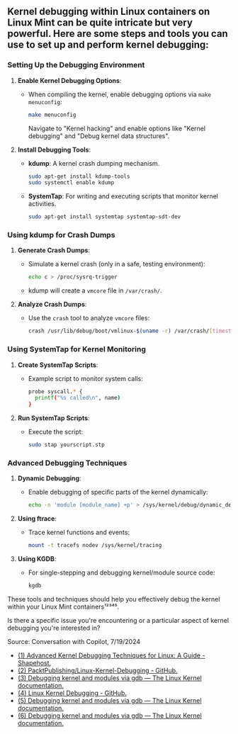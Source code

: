 ## Kernel debugging within Linux containers on Linux Mint can be quite intricate but very powerful. Here are some steps and tools you can use to set up and perform kernel debugging:

### Setting Up the Debugging Environment

1. **Enable Kernel Debugging Options**:
   - When compiling the kernel, enable debugging options via `make menuconfig`:
     ```bash
     make menuconfig
     ```
     Navigate to "Kernel hacking" and enable options like "Kernel debugging" and "Debug kernel data structures".

2. **Install Debugging Tools**:
   - **kdump**: A kernel crash dumping mechanism.
     ```bash
     sudo apt-get install kdump-tools
     sudo systemctl enable kdump
     ```
   - **SystemTap**: For writing and executing scripts that monitor kernel activities.
     ```bash
     sudo apt-get install systemtap systemtap-sdt-dev
     ```

### Using kdump for Crash Dumps

1. **Generate Crash Dumps**:
   - Simulate a kernel crash (only in a safe, testing environment):
     ```bash
     echo c > /proc/sysrq-trigger
     ```
   - kdump will create a `vmcore` file in `/var/crash/`.

2. **Analyze Crash Dumps**:
   - Use the `crash` tool to analyze `vmcore` files:
     ```bash
     crash /usr/lib/debug/boot/vmlinux-$(uname -r) /var/crash/[timestamp]/vmcore
     ```

### Using SystemTap for Kernel Monitoring

1. **Create SystemTap Scripts**:
   - Example script to monitor system calls:
     ```bash
     probe syscall.* {
       printf("%s called\n", name)
     }
     ```

2. **Run SystemTap Scripts**:
   - Execute the script:
     ```bash
     sudo stap yourscript.stp
     ```

### Advanced Debugging Techniques

1. **Dynamic Debugging**:
   - Enable debugging of specific parts of the kernel dynamically:
     ```bash
     echo -n 'module [module_name] +p' > /sys/kernel/debug/dynamic_debug/control
     ```

2. **Using ftrace**:
   - Trace kernel functions and events:
     ```bash
     mount -t tracefs nodev /sys/kernel/tracing
     ```

3. **Using KGDB**:
   - For single-stepping and debugging kernel/module source code:
     ```bash
     kgdb
     ```

These tools and techniques should help you effectively debug the kernel within your Linux Mint containers¹²³⁴⁵.

Is there a specific issue you're encountering or a  particular aspect of kernel debugging you're interested in?

Source: Conversation with Copilot, 7/19/2024
- [(1) Advanced Kernel Debugging Techniques for Linux: A Guide - Shapehost.](https://shape.host/resources/advanced-kernel-debugging-techniques-on-linux.)
- [(2) PacktPublishing/Linux-Kernel-Debugging - GitHub.](https://github.com/PacktPublishing/Linux-Kernel-Debugging.)
- [(3) Debugging kernel and modules via gdb — The Linux Kernel documentation.](https://bing.com/search?q=linux+mint+containers+kernel+debugging.)
- [(4) Linux Kernel Debugging - GitHub.](https://github.com/martinclauss/linux-kernel-debugging.)
- [(5) Debugging kernel and modules via gdb — The Linux Kernel documentation.](https://www.kernel.org/doc/html/latest/dev-tools/gdb-kernel-debugging.html.)
- [(6) Debugging kernel and modules via gdb — The Linux Kernel documentation.](https://www.kernel.org/doc/html//v6.8/dev-tools/gdb-kernel-debugging.html.)
